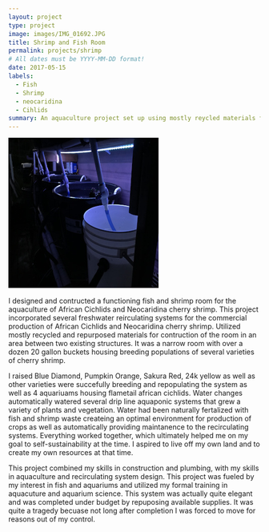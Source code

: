 ```yaml
---
layout: project
type: project
image: images/IMG_01692.JPG
title: Shrimp and Fish Room
permalink: projects/shrimp
# All dates must be YYYY-MM-DD format!
date: 2017-05-15
labels:
  - Fish
  - Shrimp
  - neocaridina
  - Cihlids
summary: An aquaculture project set up using mostly reycled materials for the breeding of shrimp and fish
---
```


<img class="ui medium right floated rounded image" src="../images/IMG_01692.JPG">

I designed and contructed a functioning fish and shrimp room for the aquaculture of African Cichlids and Neocaridina cherry shrimp.  This project incorporated several freshwater reirculating systems for the commercial production of African Cichlids and Neocaridina cherry shrimp.  Utilized mostly recycled and repurposed materials for contruction of the room in an area between two existing structures.  It was a narrow room with over a dozen 20 gallon buckets housing breeding populations of several varieties of cherry shrimp.  
  
I raised Blue Diamond, Pumpkin Orange, Sakura Red, 24k yellow as well as other varieties were succefully breeding and repopulating the system as well as 4 aquariuams housing flametail african cichlids.  Water changes automatically watered several drip line aquaponic systems that grew a variety of plants and vegetation.  Water had been naturally fertalized with fish and shrimp waste createing an optimal environment for production of crops as well as automatically providing maintanence to the recirculating systems.  Everything worked together, which ultimately helped me on my goal to self-sustainability at the time.  I aspired to live off my own land and to create my own resources at that time.
  
This project combined my skills in construction and plumbing, with my skills in aquaculture and recirculating system design.  This project was fueled by my interest in fish and aquariums and utilized my formal training in aquacuture and aquarium science.  This system was actually quite elegant and was completed under budget by repuposing available supplies.  It was quite a tragedy becuase not long after completion I was forced to move for reasons out of my control.
